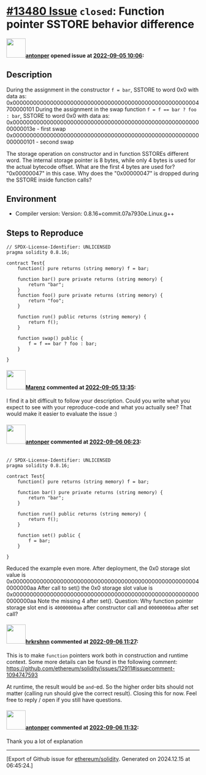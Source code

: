 # [\#13480 Issue](https://github.com/ethereum/solidity/issues/13480) `closed`: Function pointer SSTORE behavior difference

#### <img src="https://avatars.githubusercontent.com/u/7038613?u=b137d4a3062b4b9b6101f68845568f120bc7d600&v=4" width="50">[antonper](https://github.com/antonper) opened issue at [2022-09-05 10:06](https://github.com/ethereum/solidity/issues/13480):

<!--## Prerequisites

- First, many thanks for taking part in the community. We really appreciate that.
- We realize there is a lot of information requested here. We ask only that you do your best to provide as much information as possible so we can better help you.
- Support questions are better asked in one of the following locations:
    - [Solidity chat](https://gitter.im/ethereum/solidity)
    - [Stack Overflow](https://ethereum.stackexchange.com/)
- Ensure the issue isn't already reported.
- The issue should be reproducible with the latest solidity version; however, this isn't a hard requirement and being reproducible with an older version is sufficient.

*Delete the above section and the instructions in the sections below before submitting*
-->

## Description

During the assignment in the constructor `f = bar`, 
SSTORE to word 0x0 with data as:
0x0000000000000000000000000000000000000000000000000000004700000101
During the assignment in the swap function `f = f == bar ? foo : bar`, 
SSTORE to word 0x0 with data as:
0x000000000000000000000000000000000000000000000000000000000000013e - first swap
0x0000000000000000000000000000000000000000000000000000000000000101 - second swap

The storage operation on constructor and in function SSTOREs different word.
The internal storage pointer is 8 bytes, while only 4 bytes is used for the actual bytecode offset.
What are the first 4 bytes are used for? "0x00000047" in this case.
Why does the "0x00000047" is dropped during the SSTORE inside function calls?


## Environment

- Compiler version: Version: 0.8.16+commit.07a7930e.Linux.g++

## Steps to Reproduce

<!--
Please provide a *minimal* source code example to trigger the bug you have found.
Please also mention any command line flags that are necessary for triggering the bug.
Provide as much information as necessary to reproduce the bug.

```solidity
// Some *minimal* Solidity source code to reproduce the bug.
// ...
```
-->

```solidity
// SPDX-License-Identifier: UNLICENSED
pragma solidity 0.8.16;

contract Test{
    function() pure returns (string memory) f = bar;

    function bar() pure private returns (string memory) {
        return "bar";
    }
    function foo() pure private returns (string memory) {
        return "foo";
    }

    function run() public returns (string memory) {
        return f();
    }

    function swap() public {
        f = f == bar ? foo : bar;
    }

}

```

#### <img src="https://avatars.githubusercontent.com/u/424752?u=2d50de05ec528b9b84f8b905a56e90669b0f8927&v=4" width="50">[Marenz](https://github.com/Marenz) commented at [2022-09-05 13:35](https://github.com/ethereum/solidity/issues/13480#issuecomment-1237042354):

I find it a bit difficult to follow your description. Could you write what you expect to see with your reproduce-code and what you actually see? That would make it easier to evaluate the issue :)

#### <img src="https://avatars.githubusercontent.com/u/7038613?u=b137d4a3062b4b9b6101f68845568f120bc7d600&v=4" width="50">[antonper](https://github.com/antonper) commented at [2022-09-06 06:23](https://github.com/ethereum/solidity/issues/13480#issuecomment-1237708457):

```solidity

// SPDX-License-Identifier: UNLICENSED
pragma solidity 0.8.16;

contract Test{
    function() pure returns (string memory) f = bar;

    function bar() pure private returns (string memory) {
        return "bar";
    }

    function run() public returns (string memory) {
        return f();
    }

    function set() public {
        f = bar;
    }

}

```
Reduced the example even more.
After deployment, the 0x0 storage slot value is 
0x00000000000000000000000000000000000000000000000000000040000000aa
After call to set() the 0x0 storage slot value is 
0x00000000000000000000000000000000000000000000000000000000000000aa
Note the missing 4 after set(). 
Question: Why function pointer storage slot end is ``40000000aa`` after constructor call and  ``00000000aa`` after set call?

#### <img src="https://avatars.githubusercontent.com/u/13174375?u=52d702cb6bec53b561afa293cf9cd53ef7a63924&v=4" width="50">[hrkrshnn](https://github.com/hrkrshnn) commented at [2022-09-06 11:27](https://github.com/ethereum/solidity/issues/13480#issuecomment-1238024170):

This is to make `function` pointers work both in construction and runtime context. Some more details can be found in the following comment: https://github.com/ethereum/solidity/issues/12911#issuecomment-1094747593

At runtime, the result would be `and`-ed. So the higher order bits should not matter (calling run should give the correct result). Closing this for now. Feel free to reply / open if you still have questions.

#### <img src="https://avatars.githubusercontent.com/u/7038613?u=b137d4a3062b4b9b6101f68845568f120bc7d600&v=4" width="50">[antonper](https://github.com/antonper) commented at [2022-09-06 11:32](https://github.com/ethereum/solidity/issues/13480#issuecomment-1238029187):

Thank you a lot of explanation


-------------------------------------------------------------------------------



[Export of Github issue for [ethereum/solidity](https://github.com/ethereum/solidity). Generated on 2024.12.15 at 06:45:24.]
